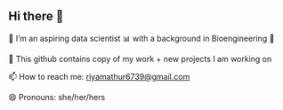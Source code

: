 ## Hi there 👋 

🌱 I’m an aspiring data scientist :bar_chart: with a background in Bioengineering :dna:

:space_invader: This github contains copy of my work + new projects I am working on

📫 How to reach me: riyamathur6739@gmail.com

😄 Pronouns: she/her/hers





<!--
**codingriyality/codingriyality** is a ✨ _special_ ✨ repository because its `README.md` (this file) appears on your GitHub profile.

Here are some ideas to get you started:

- 🔭 I’m currently working on machine learning projects
- 🌱 I’m currently learning ...
- 👯 I’m looking to collaborate on ...
- 🤔 I’m looking for help with ...
- 💬 Ask me about ...
- 📫 How to reach me: ...
- 😄 Pronouns: ...
- ⚡ Fun fact: ...
-->
